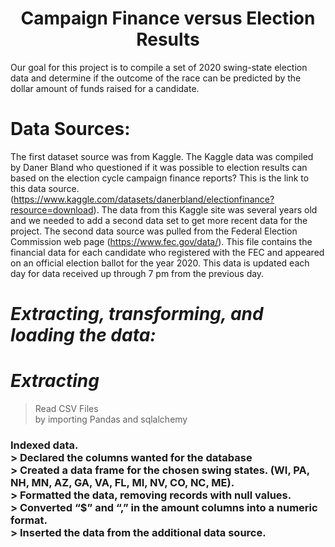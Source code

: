 <h1 Align="center"> Campaign Finance versus Election Results </h1>

Our goal for this project is to compile a set of 2020 swing-state election data and determine if the outcome of the race can be predicted by the dollar amount of funds raised for a candidate.
  
#  **Data Sources:**   
The first dataset source was from Kaggle.  The Kaggle data was compiled by Daner Bland who questioned if it was possible to election results can based on the election cycle campaign finance reports?  This is the link to this data source. (https://www.kaggle.com/datasets/danerbland/electionfinance?resource=download).  The data from this Kaggle site was several years old and we needed to add a second data set to get more recent data for the project. The second data source was pulled from the Federal Election Commission web page (https://www.fec.gov/data/). This file contains the financial data for each candidate who registered with the FEC and appeared on an official election ballot for the year 2020.  This data is updated each day for data received up through 7 pm from the previous day. 

#  *Extracting, transforming, and loading the data:*
  
#  *Extracting*
  
> Read CSV Files <br>
>   by importing Pandas and sqlalchemy  <br>

  <h3 Transform: </h3>
  Indexed data.  <br>
  >	Declared the columns wanted for the database  <br>
  >	Created a data frame for the chosen swing states.  (WI, PA, NH, MN, AZ, GA, VA, FL, MI, NV, CO, NC, ME).  <br>
  >	Formatted the data, removing records with null values.  <br>
  >	Converted “$” and “,” in the amount columns into a numeric format.  <br>
  >	Inserted the data from the additional data source.  <br>
